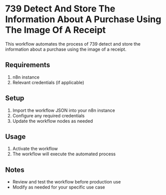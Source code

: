 # 739 Detect And Store The Information About A Purchase Using The Image Of A Receipt

This workflow automates the process of 739 detect and store the information about a purchase using the image of a receipt.

## Requirements

1. n8n instance
2. Relevant credentials (if applicable)

## Setup

1. Import the workflow JSON into your n8n instance
2. Configure any required credentials
3. Update the workflow nodes as needed

## Usage

1. Activate the workflow
2. The workflow will execute the automated process

## Notes

- Review and test the workflow before production use
- Modify as needed for your specific use case
